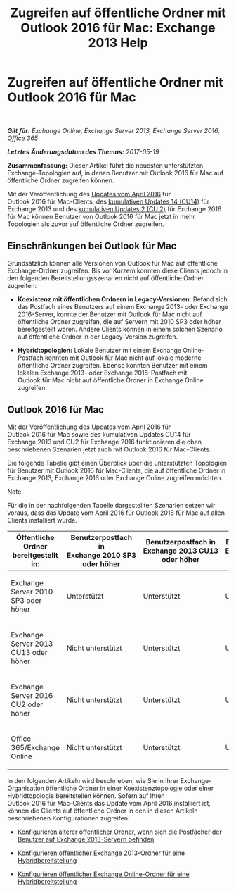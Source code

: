 ﻿---
title: 'Zugreifen auf öffentliche Ordner mit Outlook 2016 für Mac: Exchange 2013 Help'
TOCTitle: Zugreifen auf öffentliche Ordner mit Outlook 2016 für Mac
ms:assetid: bc9b8226-bd8b-4edc-882b-4f19cfe118eb
ms:mtpsurl: https://technet.microsoft.com/de-de/library/Mt788631(v=EXCHG.150)
ms:contentKeyID: 74115365
ms.date: 04/24/2018
mtps_version: v=EXCHG.150
ms.translationtype: HT
---

# Zugreifen auf öffentliche Ordner mit Outlook 2016 für Mac

 

_**Gilt für:** Exchange Online, Exchange Server 2013, Exchange Server 2016, Office 365_

_**Letztes Änderungsdatum des Themas:** 2017-05-19_

**Zusammenfassung:**  Dieser Artikel führt die neuesten unterstützten Exchange-Topologien auf, in denen Benutzer mit Outlook 2016 für Mac auf öffentliche Ordner zugreifen können.

Mit der Veröffentlichung des [Updates vom April 2016](https://go.microsoft.com/fwlink/?linkid=82920) für Outlook 2016 für Mac-Clients, des [kumulativen Updates 14 (CU14)](https://go.microsoft.com/fwlink/?linkid=84943) für Exchange 2013 und des [kumulativen Updates 2 (CU 2)](https://go.microsoft.com/fwlink/p/?linkid=84979) für Exchange 2016 für Mac können Benutzer von Outlook 2016 für Mac jetzt in mehr Topologien als zuvor auf öffentliche Ordner zugreifen.

## Einschränkungen bei Outlook für Mac

Grundsätzlich können alle Versionen von Outlook für Mac auf öffentliche Exchange-Ordner zugreifen. Bis vor Kurzem konnten diese Clients jedoch in den folgenden Bereitstellungsszenarien nicht auf öffentliche Ordner zugreifen:

  - **Koexistenz mit öffentlichen Ordnern in Legacy-Versionen:**  Befand sich das Postfach eines Benutzers auf einem Exchange 2013- oder Exchange 2016-Server, konnte der Benutzer mit Outlook für Mac nicht auf öffentliche Ordner zugreifen, die auf Servern mit 2010 SP3 oder höher bereitgestellt waren. Andere Clients können in einem solchen Szenario auf öffentliche Ordner in der Legacy-Version zugreifen.

  - **Hybridtopologien:**  Lokale Benutzer mit einem Exchange Online-Postfach konnten mit Outlook für Mac nicht auf lokale moderne öffentliche Ordner zugreifen. Ebenso konnten Benutzer mit einem lokalen Exchange 2013- oder Exchange 2016-Postfach mit Outlook für Mac nicht auf öffentliche Ordner in Exchange Online zugreifen.

## Outlook 2016 für Mac

Mit der Veröffentlichung des Updates vom April 2016 für Outlook 2016 für Mac sowie des kumulativen Updates CU14 für Exchange 2013 und CU2 für Exchange 2016 funktionieren die oben beschriebenen Szenarien jetzt auch mit Outlook 2016 für Mac-Clients.

Die folgende Tabelle gibt einen Überblick über die unterstützten Topologien für Benutzer mit Outlook 2016 für Mac-Clients, die auf öffentliche Ordner in Exchange 2013, Exchange 2016 oder Exchange Online zugreifen möchten.


> [!NOTE]
> Für die in der nachfolgenden Tabelle dargestellten Szenarien setzen wir voraus, dass das Update vom April&nbsp;2016 für Outlook&nbsp;2016&nbsp;für&nbsp;Mac auf allen Clients installiert wurde.




<table>
<colgroup>
<col style="width: 20%" />
<col style="width: 20%" />
<col style="width: 20%" />
<col style="width: 20%" />
<col style="width: 20%" />
</colgroup>
<thead>
<tr class="header">
<th>Öffentliche Ordner bereitgestellt in:</th>
<th>Benutzerpostfach in Exchange 2010 SP3 oder höher</th>
<th>Benutzerpostfach in Exchange 2013 CU13 oder höher</th>
<th>Benutzerpostfach in Exchange 2016 CU2 oder höher</th>
<th>Benutzerpostfach in Office 365/Exchange Online</th>
</tr>
</thead>
<tbody>
<tr class="odd">
<td><p>Exchange Server 2010 SP3 oder höher</p></td>
<td><p>Unterstützt</p></td>
<td><p>Unterstützt</p></td>
<td><p>Unterstützt</p></td>
<td><p>Nicht unterstützt</p></td>
</tr>
<tr class="even">
<td><p>Exchange Server 2013 CU13 oder höher</p></td>
<td><p>Nicht unterstützt</p></td>
<td><p>Unterstützt</p></td>
<td><p>Unterstützt</p></td>
<td><p>Unterstützt</p></td>
</tr>
<tr class="odd">
<td><p>Exchange Server 2016 CU2 oder höher</p></td>
<td><p>Nicht unterstützt</p></td>
<td><p>Unterstützt</p></td>
<td><p>Unterstützt</p></td>
<td><p>Unterstützt</p></td>
</tr>
<tr class="even">
<td><p>Office 365/Exchange Online</p></td>
<td><p>Nicht unterstützt</p></td>
<td><p>Unterstützt</p></td>
<td><p>Unterstützt</p></td>
<td><p>Unterstützt</p></td>
</tr>
</tbody>
</table>


In den folgenden Artikeln wird beschrieben, wie Sie in Ihrer Exchange-Organisation öffentliche Ordner in einer Koexistenztopologie oder einer Hybridtopologie bereitstellen können. Sofern auf Ihren Outlook 2016 für Mac-Clients das Update vom April 2016 installiert ist, können die Clients auf öffentliche Ordner in den in diesen Artikeln beschriebenen Konfigurationen zugreifen:

  - [Konfigurieren älterer öffentlicher Ordner, wenn sich die Postfächer der Benutzer auf Exchange 2013-Servern befinden](configure-legacy-public-folders-where-user-mailboxes-are-on-exchange-2013-servers-exchange-2013-help.md)

  - [Konfigurieren öffentlicher Exchange 2013-Ordner für eine Hybridbereitstellung](configure-exchange-2013-public-folders-for-a-hybrid-deployment-exchange-2013-help.md)

  - [Konfigurieren öffentlicher Exchange Online-Ordner für eine Hybridbereitstellung](configure-exchange-online-public-folders-for-a-hybrid-deployment-exchange-2013-help.md)

